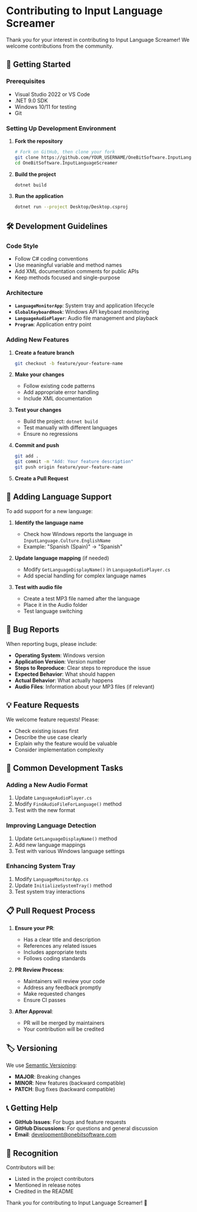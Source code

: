 # Contributing to Input Language Screamer

Thank you for your interest in contributing to Input Language Screamer! We welcome contributions from the community.

## 🚀 Getting Started

### Prerequisites
- Visual Studio 2022 or VS Code
- .NET 9.0 SDK
- Windows 10/11 for testing
- Git

### Setting Up Development Environment

1. **Fork the repository**
   ```bash
   # Fork on GitHub, then clone your fork
   git clone https://github.com/YOUR_USERNAME/OneBitSoftware.InputLanguageScreamer.git
   cd OneBitSoftware.InputLanguageScreamer
   ```

2. **Build the project**
   ```bash
   dotnet build
   ```

3. **Run the application**
   ```bash
   dotnet run --project Desktop/Desktop.csproj
   ```

## 🛠️ Development Guidelines

### Code Style
- Follow C# coding conventions
- Use meaningful variable and method names
- Add XML documentation comments for public APIs
- Keep methods focused and single-purpose

### Architecture
- **`LanguageMonitorApp`**: System tray and application lifecycle
- **`GlobalKeyboardHook`**: Windows API keyboard monitoring
- **`LanguageAudioPlayer`**: Audio file management and playback
- **`Program`**: Application entry point

### Adding New Features

1. **Create a feature branch**
   ```bash
   git checkout -b feature/your-feature-name
   ```

2. **Make your changes**
   - Follow existing code patterns
   - Add appropriate error handling
   - Include XML documentation

3. **Test your changes**
   - Build the project: `dotnet build`
   - Test manually with different languages
   - Ensure no regressions

4. **Commit and push**
   ```bash
   git add .
   git commit -m "Add: Your feature description"
   git push origin feature/your-feature-name
   ```

5. **Create a Pull Request**

## 🎵 Adding Language Support

To add support for a new language:

1. **Identify the language name**
   - Check how Windows reports the language in `InputLanguage.Culture.EnglishName`
   - Example: "Spanish (Spain)" → "Spanish"

2. **Update language mapping** (if needed)
   - Modify `GetLanguageDisplayName()` in `LanguageAudioPlayer.cs`
   - Add special handling for complex language names

3. **Test with audio file**
   - Create a test MP3 file named after the language
   - Place it in the Audio folder
   - Test language switching

## 🐛 Bug Reports

When reporting bugs, please include:

- **Operating System**: Windows version
- **Application Version**: Version number
- **Steps to Reproduce**: Clear steps to reproduce the issue
- **Expected Behavior**: What should happen
- **Actual Behavior**: What actually happens
- **Audio Files**: Information about your MP3 files (if relevant)

## 💡 Feature Requests

We welcome feature requests! Please:

- Check existing issues first
- Describe the use case clearly
- Explain why the feature would be valuable
- Consider implementation complexity

## 🔧 Common Development Tasks

### Adding a New Audio Format
1. Update `LanguageAudioPlayer.cs`
2. Modify `FindAudioFileForLanguage()` method
3. Test with the new format

### Improving Language Detection
1. Update `GetLanguageDisplayName()` method
2. Add new language mappings
3. Test with various Windows language settings

### Enhancing System Tray
1. Modify `LanguageMonitorApp.cs`
2. Update `InitializeSystemTray()` method
3. Test system tray interactions

## 📋 Pull Request Process

1. **Ensure your PR**:
   - Has a clear title and description
   - References any related issues
   - Includes appropriate tests
   - Follows coding standards

2. **PR Review Process**:
   - Maintainers will review your code
   - Address any feedback promptly
   - Make requested changes
   - Ensure CI passes

3. **After Approval**:
   - PR will be merged by maintainers
   - Your contribution will be credited

## 🏷️ Versioning

We use [Semantic Versioning](https://semver.org/):
- **MAJOR**: Breaking changes
- **MINOR**: New features (backward compatible)
- **PATCH**: Bug fixes (backward compatible)

## 📞 Getting Help

- **GitHub Issues**: For bugs and feature requests
- **GitHub Discussions**: For questions and general discussion
- **Email**: development@onebitsoftware.com

## 🙏 Recognition

Contributors will be:
- Listed in the project contributors
- Mentioned in release notes
- Credited in the README

Thank you for contributing to Input Language Screamer! 🎵